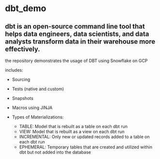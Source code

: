 # dbt_demo
## dbt is an open-source command line tool that helps data engineers, data scientists, and data analysts transform data in their warehouse more effectively.

the repository demonstrates the usage of DBT using Snowflake on GCP

includes:
  - Sourcing
  - Tests (native and custom)
  - Snapshots
  - Macros using JINJA
  - Types of Materializations: 
  
      - TABLE: Model that is rebuilt as a table on each dbt run 
      - VIEW: Model that is rebuilt as a view on each dbt run
      - INCREMENTAL: Only new or updated records added to a table on each dbt run 
      - EPHEMERAL: Temporary tables that are created and utilized within dbt but not added into the database  
